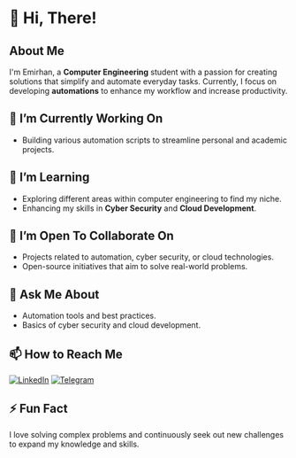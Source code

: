 
# 👋 Hi, There!

## About Me
I'm Emirhan, a **Computer Engineering** student with a passion for creating solutions that simplify and automate everyday tasks. Currently, I focus on developing **automations** to enhance my workflow and increase productivity.

## 🔭 I’m Currently Working On
- Building various automation scripts to streamline personal and academic projects.

## 🌱 I’m Learning
- Exploring different areas within computer engineering to find my niche.
- Enhancing my skills in **Cyber Security** and **Cloud Development**.

## 👯 I’m Open To Collaborate On
- Projects related to automation, cyber security, or cloud technologies.
- Open-source initiatives that aim to solve real-world problems.

## 💬 Ask Me About
- Automation tools and best practices.
- Basics of cyber security and cloud development.

## 📫 How to Reach Me
[![LinkedIn](https://img.shields.io/badge/LinkedIn-Click_Here-orange?logo=linkedin&link=https://www.linkedin.com/in/emi-ran)](https://www.linkedin.com/in/emi-ran) [
![Telegram](https://img.shields.io/badge/Telegram-Click_Here-blue?logo=telegram&link=https://www.t.me/katreim4tem)](https://www.t.me/katreim4tem)

## ⚡ Fun Fact
I love solving complex problems and continuously seek out new challenges to expand my knowledge and skills.
